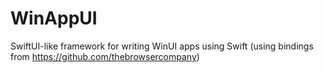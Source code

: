 # WinAppUI
SwiftUI-like framework for writing WinUI apps using Swift (using bindings from https://github.com/thebrowsercompany)
